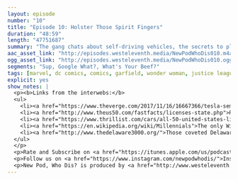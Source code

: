 ```yaml
---
layout: episode
number: "10"
title: "Episode 10: Holster Those Spirit Fingers"
duration: "48:59"
length: "47751687"
summary: "The gang chats about self-driving vehicles, the secrets to pleasing your bartender, and the rampant use of the word 'millennial'"
aac_asset_link: "http://episodes.westeleventh.media/NewPodWhoDis010.m4a"
ogg_asset_link: "http://episodes.westeleventh.media/NewPodWhoDis010.ogg"
segments: "Sup, Google What?, What's Your Beef?"
tags: [marvel, dc comics, comics, garfield, wonder woman, justice league, tesla, future, millennials, avocado toast, labels, public bathroom, etiquette, bar behavior, vodka, cape cod, license plates, vanity plates, thrillist, award shows, netflix, subscribers, jenga, legs]
explicit: yes
show_notes: |
  <p><b>Links from the interwebs:</b>
  <ul>
    <li><a href="https://www.theverge.com/2017/11/16/16667366/tesla-semi-truck-announced-price-release-date-electric-self-driving">The Tesla Semi truck is everything to Steven.</a></li>
    <li><a href="http://www.theus50.com/fastfacts/licenses-state.php">Refresh your U.S. license plate design knowledge.</a></li>
    <li><a href="https://www.thrillist.com/cars/all-50-united-states-license-plates-ranked">And of course Thrillist ranked all 50 of them.</a></li>
    <li><a href="https://en.wikipedia.org/wiki/Millennials">The only Wikipedia page that truly matters...at least from the Millennial perspective.</a></li>
    <li><a href="http://www.thedelaware3000.org/">Those coveted Delaware license plates</a></li>
  </ul>
  </p>
  <p>Rate and Subscribe on <a href="https://itunes.apple.com/us/podcast/id1289536070">iTunes</a>.</p>
  <p>Follow us on <a href="https://www.instagram.com/newpodwhodis/">Instagram</a>, <a href="https://www.youtube.com/channel/UCk_pIgOoAhNGrrTitkGEMqw">YouTube</a>, <a href="https://twitter.com/newpod_whodis">Twitter</a>, and <a href="https://www.facebook.com/newpodwhodis">Facebook</a>.Email us some digital mail at <a href="mailto:newpodwhodis@gmail.com">newpodwhodis@gmail.com</a>.</p>
  <p>New Pod, Who Dis? is produced by <a href="http://www.westeleventh.media/">West Eleventh Media</a> from Washington, D.C.</p>
---
```

